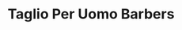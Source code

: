 ---
title: "Taglio Per Uomo Barbers"
url: /croxley-green/taglio-per-uomo-barbers/
shop: hairdresser
---